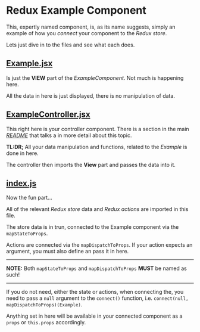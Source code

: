 # Redux Example Component

This, expertly named component, is, as its name suggests, simply an example of how you *connect* your component to the *Redux store*.

Lets just dive in to the files and see what each does.

## [Example.jsx](https://github.com/IvanBuljovcic/React-Boilerplate/tree/master/src/components/REDUX_EXAMPLE_COMP/Example.jsx)

Is just the **VIEW** part of the *ExampleComponent*. Not much is happening here.

All the data in here is just displayed, there is no manipulation of data.

## [ExampleController.jsx](https://github.com/IvanBuljovcic/React-Boilerplate/tree/master/src/components/REDUX_EXAMPLE_COMP/ExampleController.jsx)

This right here is your controller component. There is a section in the main [*README*](https://github.com/IvanBuljovcic/React-Boilerplate#controller-components) that talks a in more detail about this topic.

**TL:DR;** All your data manipulation and functions, related to the *Example* is done in here.

The controller then imports the **View** part and passes the data into it.

## [index.js](https://github.com/IvanBuljovcic/React-Boilerplate/tree/master/src/components/REDUX_EXAMPLE_COMP/index.js)

Now the fun part...

All of the relevant *Redux store* data and *Redux actions* are imported in this file.

The store data is in trun, connected to the Example component via the `mapStateToProps`.

Actions are connected via the `mapDispatchToProps`. If your action expects an argument, you must also define an pass it in here.

---

**NOTE:** Both `mapStateToProps` and `mapDispatchToProps` **MUST** be named as such!

---

If you do not need, either the state or actions, when connecting the, you need to pass a `null` argument to the `connect()` function, i.e. `connect(null, mapDispatchToProps)(Example)`.

Anything set in here will be available in your connected component as a `props` or `this.props` accordingly.

